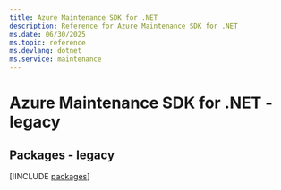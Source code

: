 ```yaml
---
title: Azure Maintenance SDK for .NET
description: Reference for Azure Maintenance SDK for .NET
ms.date: 06/30/2025
ms.topic: reference
ms.devlang: dotnet
ms.service: maintenance
---
```

# Azure Maintenance SDK for .NET - legacy
## Packages - legacy
[!INCLUDE [packages](maintenance-index.md)]